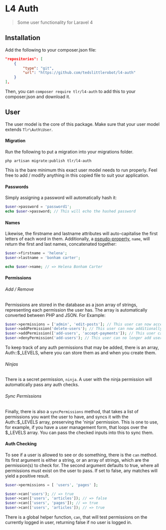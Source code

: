 L4 Auth
=======

> Some user functionality for Laravel 4

## Installation

Add the following to your composer.json file:

```json
"repositories": [
    {
        "type": "git",
        "url": "https://github.com/tedslittlerobot/l4-auth"
    }
],
```

Then, you can `composer require tlr/l4-auth` to add this to your composer.json and download it.

## User

The user model is the core of this package. Make sure that your user model extends `Tlr\Auth\User`.

#### Migration

Run the following to put a migration into your migrations folder.

    php artisan migrate:publish tlr/l4-auth

This is the bare minimum this exact user model needs to run properly. Feel free to add / modify anything in this copied file to suit your application.

#### Passwords

Simply assigning a password will automatically hash it:

```php
$user->password = 'password1';
echo $user->password; // This will echo the hashed password
```

#### Names

Likewise, the firstname and lastname attributes will auto-capitalise the first letters of each word in them. Additionally, a [pseudo-property](http://laravel.com/docs/eloquent#accessors-and-mutators), `name`, will return the first and last names, concatenated together:

```php
$user->firstname = 'helena';
$user->lastname = 'bonham carter';

echo $user->name; // => Helena Bonham Carter
```

#### Permissions

###### Add / Remove

Permissions are stored in the database as a json array of strings, representing each permission the user has. The array is automatically converted between PHP and JSON. For Example:

```php
$user->permissions = ['admin', 'edit-posts']; // This user can now access the admin panel, and edit posts
$user->addPermission('delete-users'); // This user can now additionally delete users
$user->addPermission(['add-users', 'accept-payments']); // This user can now add users and accept payments
$user->denyPermission('add-users'); // This user can no longer add users. Like the addPermission method, this can take an array of permissions to deny
```

To keep track of any auth permissions that may be added, there is an array, Auth::$_LEVELS, where you can store them as and when you create them.

###### Ninjas

There is a secret permission, `ninja`. A user with the ninja permission will automatically pass any auth checks.

###### Sync Permissions

Finally, there is also a `syncPermissions` method, that takes a list of permissions you want the user to have, and syncs it with the Auth::$_LEVELS array, preserving the 'ninja' permission. This is one to use, for example, if you have a user management form, that loops over the $_LEVELS array. You can pass the checked inputs into this to sync them.

#### Auth Checking

To see if a user is allowed to see or do something, there is the `can` method. Its first argument is either a string, or an array of strings, which are the permission(s) to check for. The second argument defaults to true, where all permissions must exist on the user to pass. If set to false, any matches will yield a positive result.

```php
$user->permissions = [ 'users', 'pages' ];

$user->can('users'); // => true
$user->can(['users', 'articles']); // => false
$user->can(['users', 'pages']); // => true
$user->can(['users', 'articles']); // => true
```

There is a global helper function, `can`, that will test permissions on the currently logged in user, returning false if no user is logged in.
